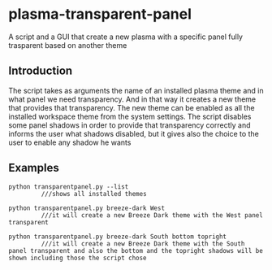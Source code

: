 # plasma-transparent-panel
A script and a GUI that create a new plasma with a specific panel fully trasparent based on another theme

## Introduction
The script takes as arguments the name of an installed plasma theme and in what panel we need transparency. And in that way it creates a new theme that provides that transparency. The new theme can be enabled as all the installed workspace theme from the system settings. The script disables some panel shadows in order to provide that transparency correctly and informs the user what shadows disabled, but it gives also the choice to the user to enable any shadow he wants

Examples
--------
    python transparentpanel.py --list
             ///shows all installed themes
  
    python transparentpanel.py breeze-dark West
             ///it will create a new Breeze Dark theme with the West panel transparent
  
    python transparentpanel.py breeze-dark South bottom topright
             ///it will create a new Breeze Dark theme with the South panel transparent and also the bottom and the topright shadows will be shown including those the script chose
